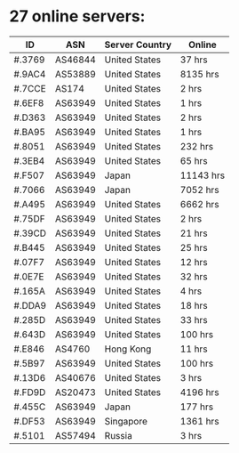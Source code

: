 # 27 online servers:

| ID | ASN | Server Country | Online |
| ------ | ------ | ------ | ------ |
| #.3769 | AS46844 | United States | 37 hrs |
| #.9AC4 | AS53889 | United States | 8135 hrs |
| #.7CCE | AS174 | United States | 2 hrs |
| #.6EF8 | AS63949 | United States | 1 hrs |
| #.D363 | AS63949 | United States | 2 hrs |
| #.BA95 | AS63949 | United States | 1 hrs |
| #.8051 | AS63949 | United States | 232 hrs |
| #.3EB4 | AS63949 | United States | 65 hrs |
| #.F507 | AS63949 | Japan | 11143 hrs |
| #.7066 | AS63949 | Japan | 7052 hrs |
| #.A495 | AS63949 | United States | 6662 hrs |
| #.75DF | AS63949 | United States | 2 hrs |
| #.39CD | AS63949 | United States | 21 hrs |
| #.B445 | AS63949 | United States | 25 hrs |
| #.07F7 | AS63949 | United States | 12 hrs |
| #.0E7E | AS63949 | United States | 32 hrs |
| #.165A | AS63949 | United States | 4 hrs |
| #.DDA9 | AS63949 | United States | 18 hrs |
| #.285D | AS63949 | United States | 33 hrs |
| #.643D | AS63949 | United States | 100 hrs |
| #.E846 | AS4760 | Hong Kong | 11 hrs |
| #.5B97 | AS63949 | United States | 100 hrs |
| #.13D6 | AS40676 | United States | 3 hrs |
| #.FD9D | AS20473 | United States | 4196 hrs |
| #.455C | AS63949 | Japan | 177 hrs |
| #.DF53 | AS63949 | Singapore | 1361 hrs |
| #.5101 | AS57494 | Russia | 3 hrs |

